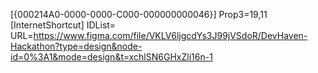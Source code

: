 [{000214A0-0000-0000-C000-000000000046}]
Prop3=19,11
[InternetShortcut]
IDList=
URL=https://www.figma.com/file/VKLV6ljgcdYs3J99jVSdoR/DevHaven-Hackathon?type=design&node-id=0%3A1&mode=design&t=xchlSN6GHxZli16n-1
